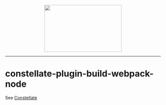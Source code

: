 <p align="center">
  <img src="https://cdn.rawgit.com/constellators/constellate/8e303aad/assets/logo-full.png" width="250" height="152.84" />
</p>

<hr />

# constellate-plugin-build-webpack-node

See [Constellate](https://github.com/constellators/constellate)
